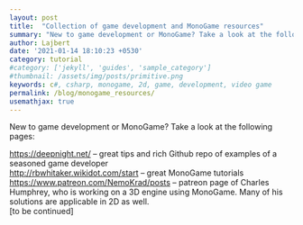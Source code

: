 ```yaml
---
layout: post
title:  "Collection of game development and MonoGame resources"
summary: "New to game development or MonoGame? Take a look at the following pages!"
author: Lajbert
date: '2021-01-14 18:10:23 +0530'
category: tutorial
#category: ['jekyll', 'guides', 'sample_category']
#thumbnail: /assets/img/posts/primitive.png
keywords: c#, csharp, monogame, 2d, game, development, video game
permalink: /blog/monogame_resources/
usemathjax: true
---
```



New to game development or MonoGame? Take a look at the following pages:

https://deepnight.net/ – great tips and rich Github repo of examples of a seasoned game developer<br>
http://rbwhitaker.wikidot.com/start – great MonoGame tutorials<br>
https://www.patreon.com/NemoKrad/posts – patreon page of Charles Humphrey, who is working on a 3D engine using MonoGame. Many of his solutions are applicable in 2D as well.<br>
[to be continued]
